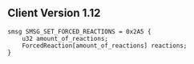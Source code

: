 ## Client Version 1.12

```rust,ignore
smsg SMSG_SET_FORCED_REACTIONS = 0x2A5 {
    u32 amount_of_reactions;    
    ForcedReaction[amount_of_reactions] reactions;    
}

```
